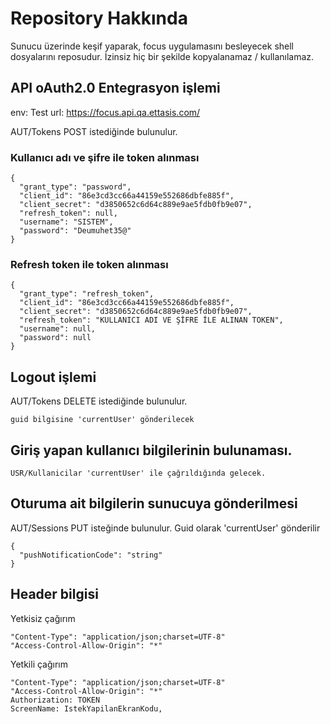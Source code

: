 # Repository Hakkında

Sunucu üzerinde keşif yaparak, focus uygulamasını besleyecek shell dosyalarını reposudur. 
İzinsiz hiç bir şekilde kopyalanamaz / kullanılamaz. 

## API oAuth2.0 Entegrasyon işlemi

env: Test
url: https://focus.api.qa.ettasis.com/

AUT/Tokens POST istediğinde bulunulur.

### Kullanıcı adı ve şifre ile token alınması
```
{
  "grant_type": "password",
  "client_id": "86e3cd3cc66a44159e552686dbfe885f", 
  "client_secret": "d3850652c6d64c889e9ae5fdb0fb9e07", 
  "refresh_token": null,
  "username": "SISTEM",
  "password": "Deumuhet35@"
}
```

### Refresh token ile token alınması
```
{
  "grant_type": "refresh_token",
  "client_id": "86e3cd3cc66a44159e552686dbfe885f", 
  "client_secret": "d3850652c6d64c889e9ae5fdb0fb9e07", 
  "refresh_token": "KULLANICI ADI VE ŞİFRE İLE ALINAN TOKEN",
  "username": null,
  "password": null
}
```

## Logout işlemi

AUT/Tokens DELETE istediğinde bulunulur.

```
guid bilgisine 'currentUser' gönderilecek
```

## Giriş yapan kullanıcı bilgilerinin bulunaması.

```
USR/Kullanicilar 'currentUser' ile çağrıldığında gelecek.
```

## Oturuma ait bilgilerin sunucuya gönderilmesi

AUT/Sessions PUT isteğinde bulunulur. Guid olarak 'currentUser' gönderilir 

```
{
  "pushNotificationCode": "string"
}
```

## Header bilgisi

Yetkisiz çağırım
```
"Content-Type": "application/json;charset=UTF-8"
"Access-Control-Allow-Origin": "*"
```

Yetkili çağırım
```
"Content-Type": "application/json;charset=UTF-8"
"Access-Control-Allow-Origin": "*"
Authorization: TOKEN
ScreenName: IstekYapilanEkranKodu,
```
